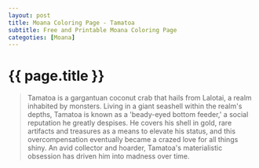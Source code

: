 ```yaml
---
layout: post
title: Moana Coloring Page - Tamatoa
subtitle: Free and Printable Moana Coloring Page
categoties: [Moana]
---
```

{{ page.title }}
================

> Tamatoa is a gargantuan coconut crab that hails from Lalotai, a realm inhabited by monsters. Living in a giant seashell within the realm's depths, Tamatoa is known as a 'beady-eyed bottom feeder,' a social reputation he greatly despises. He covers his shell in gold, rare artifacts and treasures as a means to elevate his status, and this overcompensation eventually became a crazed love for all things shiny. An avid collector and hoarder, Tamatoa's materialistic obsession has driven him into madness over time.

